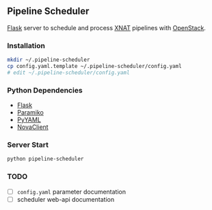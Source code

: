 ## Pipeline Scheduler

[Flask](http://flask.pocoo.org/) server to schedule and process [XNAT](http://www.xnat.org/) pipelines with [OpenStack](http://www.openstack.org/).


### Installation

```bash
mkdir ~/.pipeline-scheduler
cp config.yaml.template ~/.pipeline-scheduler/config.yaml
# edit ~/.pipeline-scheduler/config.yaml
```

### Python Dependencies
* [Flask](http://flask.pocoo.org/)
* [Paramiko](http://www.paramiko.org/)
* [PyYAML](http://pyyaml.org/)
* [NovaClient](https://github.com/openstack/python-novaclient/)


### Server Start

```bash
python pipeline-scheduler
```


### TODO

- [ ] `config.yaml` parameter documentation
- [ ] scheduler web-api documentation
